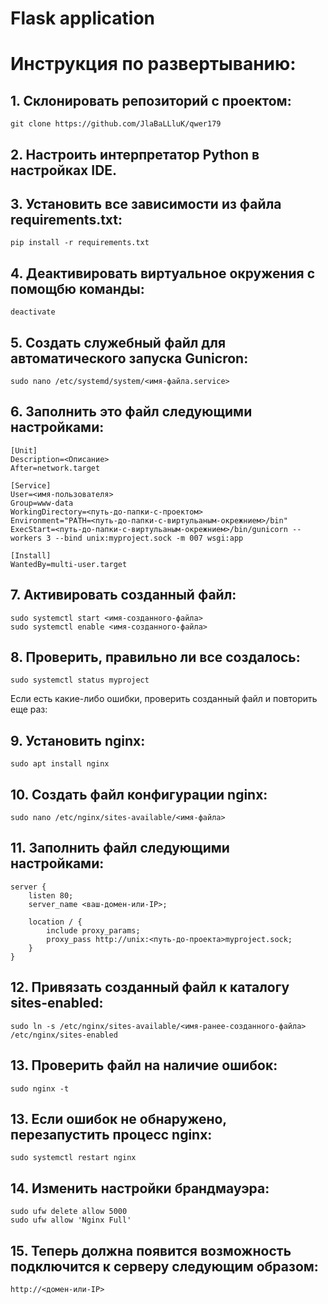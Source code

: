 # Flask application
# Инструкция по развертыванию:
## 1. Склонировать репозиторий с проектом: 
```
git clone https://github.com/JlaBaLLluK/qwer179
```
## 2. Настроить интерпретатор Python в настройках IDE.
## 3. Установить все зависимости из файла requirements.txt:
```
pip install -r requirements.txt
```
## 4. Деактивировать виртуальное окружения с помощбю команды:
```
deactivate
```
## 5. Создать служебный файл для автоматического запуска Gunicron:
```
sudo nano /etc/systemd/system/<имя-файла.service>
```
## 6. Заполнить это файл следующими настройками:
```
[Unit]
Description=<Описание>
After=network.target

[Service]
User=<имя-пользователя>
Group=www-data
WorkingDirectory=<путь-до-папки-с-проектом>
Environment="PATH=<путь-до-папки-с-виртульаным-окрежнием>/bin"
ExecStart=<путь-до-папки-с-виртульаным-окрежнием>/bin/gunicorn --workers 3 --bind unix:myproject.sock -m 007 wsgi:app

[Install]
WantedBy=multi-user.target
```
## 7. Активировать созданный файл:
```
sudo systemctl start <имя-созданного-файла>
sudo systemctl enable <имя-созданного-файла>
```

## 8. Проверить, правильно ли все создалось:
```
sudo systemctl status myproject
```
Если есть какие-либо ошибки, проверить созданный файл и повторить еще раз:

## 9. Установить nginx:
```sudo apt install nginx```

## 10. Создать файл конфигурации nginx:
```sudo nano /etc/nginx/sites-available/<имя-файла>```

## 11. Заполнить файл следующими настройками:
```
server {
    listen 80;
    server_name <ваш-домен-или-IP>;

    location / {
        include proxy_params;
        proxy_pass http://unix:<путь-до-проекта>myproject.sock;
    }
}
```

## 12. Привязать созданный файл к каталогу sites-enabled:
```
sudo ln -s /etc/nginx/sites-available/<имя-ранее-созданного-файла> /etc/nginx/sites-enabled
```

## 13. Проверить файл на наличие ошибок:
```
sudo nginx -t
```

## 13. Если ошибок не обнаружено, перезапустить процесс nginx:
```
sudo systemctl restart nginx
```

## 14. Изменить настройки брандмауэра:
```
sudo ufw delete allow 5000
sudo ufw allow 'Nginx Full'
```

## 15. Теперь должна появится возможность подключится к серверу следующим образом:
```
http://<домен-или-IP>
```
